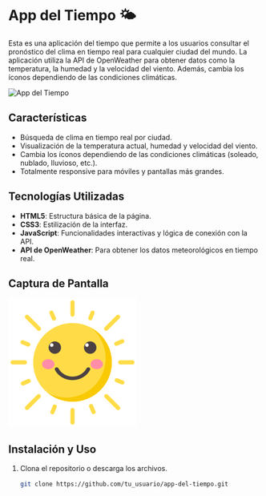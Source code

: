 # App del Tiempo 🌤️

Esta es una aplicación del tiempo que permite a los usuarios consultar el pronóstico del clima en tiempo real para cualquier ciudad del mundo. La aplicación utiliza la API de OpenWeather para obtener datos como la temperatura, la humedad y la velocidad del viento. Además, cambia los íconos dependiendo de las condiciones climáticas.

![App del Tiempo](https://icon-icons.com/es/icono/lluvia-lluvia-llovizna-sol-nube-clima-pron%C3%B3stico/84357)

## Características

- Búsqueda de clima en tiempo real por ciudad.
- Visualización de la temperatura actual, humedad y velocidad del viento.
- Cambia los íconos dependiendo de las condiciones climáticas (soleado, nublado, lluvioso, etc.).
- Totalmente responsive para móviles y pantallas más grandes.

## Tecnologías Utilizadas

- **HTML5**: Estructura básica de la página.
- **CSS3**: Estilización de la interfaz.
- **JavaScript**: Funcionalidades interactivas y lógica de conexión con la API.
- **API de OpenWeather**: Para obtener los datos meteorológicos en tiempo real.

## Captura de Pantalla

![Captura de Pantalla de la App del Tiempo](images/sol.png)

## Instalación y Uso

1. Clona el repositorio o descarga los archivos.

   ```bash
   git clone https://github.com/tu_usuario/app-del-tiempo.git
